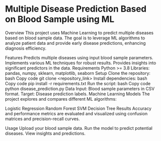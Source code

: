 # Multiple Disease Prediction Based on Blood Sample using ML
Overview
This project uses Machine Learning to predict multiple diseases based on blood sample data. The goal is to leverage ML algorithms to analyze patient data and provide early disease predictions, enhancing diagnosis efficiency.

Features
Predicts multiple diseases using input blood sample parameters.
Implements various ML techniques for robust results.
Provides insights into significant predictors in the data.
Requirements
Python >= 3.8
Libraries: pandas, numpy, sklearn, matplotlib, seaborn
Setup
Clone the repository:
bash
Copy code
git clone <repository_link>
Install dependencies:
bash
Copy code
pip install -r requirements.txt
Run the script:
bash
Copy code
python disease_prediction.py
Data
Input: Blood sample parameters in CSV format.
Target: Disease prediction labels.
Machine Learning Models
The project explores and compares different ML algorithms:

Logistic Regression
Random Forest
SVM
Decision Tree
Results
Accuracy and performance metrics are evaluated and visualized using confusion matrices and precision-recall curves.

Usage
Upload your blood sample data.
Run the model to predict potential diseases.
View insights and predictions.
